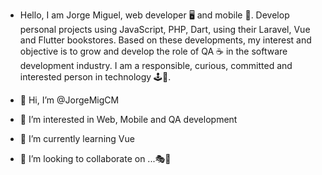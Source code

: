 - Hello, I am Jorge Miguel, web developer 🖥 and mobile 📱. Develop personal projects using JavaScript, PHP, Dart, using their Laravel, Vue and Flutter bookstores. Based on these developments, my interest and objective is to grow and develop the role of QA ☕ in the software development industry. I am a responsible, curious, committed and interested person in technology 🕹🌆.

- 👋 Hi, I’m @JorgeMigCM
- 👀 I’m interested in Web, Mobile and QA development
- 🌱 I’m currently learning Vue
- 💞️ I’m looking to collaborate on ...🎭🎨


<!---
JorgeMigCM/JorgeMigCM is a ✨ special ✨ repository because its `README.md` (this file) appears on your GitHub profile.
You can click the Preview link to take a look at your changes.
--->
